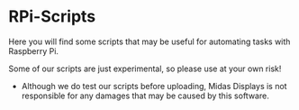 # RPi-Scripts

Here you will find some scripts that may be useful for automating tasks with Raspberry Pi.

Some of our scripts are just experimental, so please use at your own risk!



* Although we do test our scripts before uploading, Midas Displays is not responsible for any damages that may be caused by this software.
